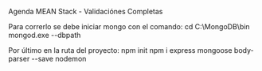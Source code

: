 Agenda MEAN Stack - Validaciónes Completas

Para correrlo se debe iniciar mongo con el comando: 
  cd C:\MongoDB\bin
  mongod.exe --dbpath <Ruta a la BD generalmente llamado data sin comillas>
  
Por último en la ruta del proyecto:
  npm init
  npm i express mongoose body-parser --save
  nodemon
